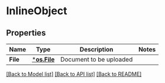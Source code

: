 # InlineObject

## Properties

Name | Type | Description | Notes
------------ | ------------- | ------------- | -------------
**File** | [***os.File**](*os.File.md) | Document to be uploaded | 

[[Back to Model list]](../README.md#documentation-for-models) [[Back to API list]](../README.md#documentation-for-api-endpoints) [[Back to README]](../README.md)


